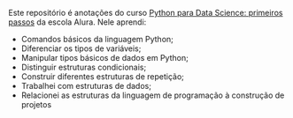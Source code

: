 Este repositório é anotações do curso [Python para Data Science: primeiros passos](https://cursos.alura.com.br/course/python-data-science-primeiros-passos) da escola Alura.
Nele aprendi:
- Comandos básicos da linguagem Python;
- Diferenciar os tipos de variáveis;
- Manipular tipos básicos de dados em Python;
- Distinguir estruturas condicionais;
- Construir diferentes estruturas de repetição;
- Trabalhei com estruturas de dados;
- Relacionei as estruturas da linguagem de programação à construção de projetos
